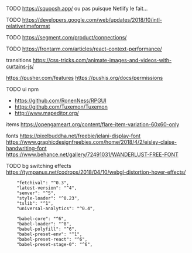 
TODO https://squoosh.app/ ou pas puisque Netlify le fait...

TODO https://developers.google.com/web/updates/2018/10/intl-relativetimeformat

TODO https://segment.com/product/connections/

TODO https://frontarm.com/articles/react-context-performance/

transitions https://css-tricks.com/animate-images-and-videos-with-curtains-js/

https://pusher.com/features
https://pushjs.org/docs/permissions

TODO ui npm
- https://github.com/RonenNess/RPGUI
- https://github.com/Tuxemon/Tuxemon
- http://www.mapeditor.org/

items
https://opengameart.org/content/flare-item-variation-60x60-only


fonts
 https://pixelbuddha.net/freebie/jelani-display-font
 https://www.graphicdesignfreebies.com/home/2018/4/2/eisley-claise-handwriting-font
 https://www.behance.net/gallery/72491031/WANDERLUST-FREE-FONT
 
TODO bg switching effects https://tympanus.net/codrops/2018/04/10/webgl-distortion-hover-effects/

		"fetchival": "^0.3",
		"latest-version": "^4",
		"semver": "^5",
		"style-loader": "^0.23",
		"tslib": "^1",
		"universal-analytics": "^0.4",

		"babel-core": "^6",
		"babel-loader": "^8",
		"babel-polyfill": "^6",
		"babel-preset-env": "^1",
		"babel-preset-react": "^6",
		"babel-preset-stage-0": "^6",
